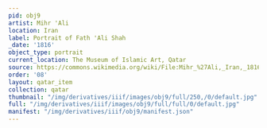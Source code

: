 ```yaml
---
pid: obj9
artist: Mihr 'Ali
location: Iran
label: Portrait of Fath 'Ali Shah
_date: '1816'
object_type: portrait
current_location: The Museum of Islamic Art, Qatar
source: https://commons.wikimedia.org/wiki/File:Mihr_%27Ali,_Iran,_1816_-_Portrait_of_Fath_%27Ali_Shah_-_Google_Art_Project.jpg
order: '08'
layout: qatar_item
collection: qatar
thumbnail: "/img/derivatives/iiif/images/obj9/full/250,/0/default.jpg"
full: "/img/derivatives/iiif/images/obj9/full/full/0/default.jpg"
manifest: "/img/derivatives/iiif/obj9/manifest.json"
---
```


